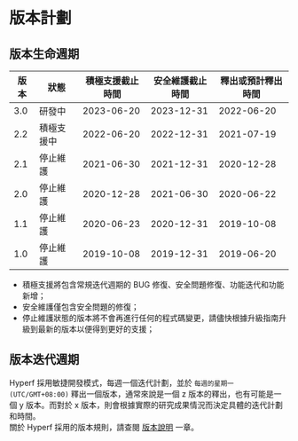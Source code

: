 # 版本計劃

## 版本生命週期

| 版本 | 狀態     | 積極支援截止時間   | 安全維護截止時間   | 釋出或預計釋出時間  |
| ---- |--------|------------|------------|------------|
| 3.0  | 研發中    | 2023-06-20 | 2023-12-31 | 2022-06-20 |
| 2.2  | 積極支援中  | 2022-06-20 | 2022-12-31 | 2021-07-19 |
| 2.1  | 停止維護   | 2021-06-30 | 2021-12-31 | 2020-12-28 |
| 2.0  | 停止維護   | 2020-12-28 | 2021-06-30 | 2020-06-22 |
| 1.1  | 停止維護   | 2020-06-23 | 2020-12-31 | 2019-10-08 |
| 1.0  | 停止維護   | 2019-10-08 | 2019-12-31 | 2019-06-20 |

* 積極支援將包含常規迭代週期的 BUG 修復、安全問題修復、功能迭代和功能新增；
* 安全維護僅包含安全問題的修復；
* 停止維護狀態的版本將不會再進行任何的程式碼變更，請儘快根據升級指南升級到最新的版本以便得到更好的支援；


## 版本迭代週期

Hyperf 採用敏捷開發模式，每週一個迭代計劃，並於 `每週的星期一 (UTC/GMT+08:00)` 釋出一個版本，通常來說是一個 z 版本的釋出，也有可能是一個 y 版本。而對於 x 版本，則會根據實際的研究成果情況而決定具體的迭代計劃和時間。   
關於 Hyperf 採用的版本規則，請查閱 [版本說明](zh-tw/versions.md) 一章。
